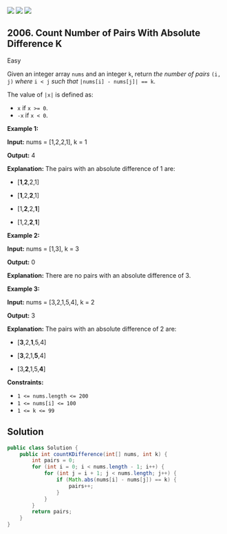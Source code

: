 [![](https://img.shields.io/github/stars/javadev/LeetCode-in-Java?label=Stars&style=flat-square)](https://github.com/javadev/LeetCode-in-Java)
[![](https://img.shields.io/github/forks/javadev/LeetCode-in-Java?label=Fork%20me%20on%20GitHub%20&style=flat-square)](https://github.com/javadev/LeetCode-in-Java/fork)
[![](https://img.shields.io/badge/-LeetCode%20in%20Kotlin-blue?style=flat-square)](https://github.com/javadev/LeetCode-in-Kotlin)

## 2006\. Count Number of Pairs With Absolute Difference K

Easy

Given an integer array `nums` and an integer `k`, return _the number of pairs_ `(i, j)` _where_ `i < j` _such that_ `|nums[i] - nums[j]| == k`.

The value of `|x|` is defined as:

*   `x` if `x >= 0`.
*   `-x` if `x < 0`.

**Example 1:**

**Input:** nums = [1,2,2,1], k = 1

**Output:** 4

**Explanation:** The pairs with an absolute difference of 1 are: 

- \[**1**,**2**,2,1] 

- \[**1**,2,**2**,1] 

- \[1,**2**,2,**1**] 

- \[1,2,**2**,**1**]

**Example 2:**

**Input:** nums = [1,3], k = 3

**Output:** 0

**Explanation:** There are no pairs with an absolute difference of 3.

**Example 3:**

**Input:** nums = [3,2,1,5,4], k = 2

**Output:** 3

**Explanation:** The pairs with an absolute difference of 2 are: 

- \[**3**,2,**1**,5,4] 

- \[**3**,2,1,**5**,4] 

- \[3,**2**,1,5,**4**]

**Constraints:**

*   `1 <= nums.length <= 200`
*   `1 <= nums[i] <= 100`
*   `1 <= k <= 99`

## Solution

```java
public class Solution {
    public int countKDifference(int[] nums, int k) {
        int pairs = 0;
        for (int i = 0; i < nums.length - 1; i++) {
            for (int j = i + 1; j < nums.length; j++) {
                if (Math.abs(nums[i] - nums[j]) == k) {
                    pairs++;
                }
            }
        }
        return pairs;
    }
}
```